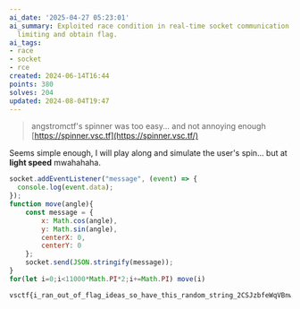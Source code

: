 ```yaml
---
ai_date: '2025-04-27 05:23:01'
ai_summary: Exploited race condition in real-time socket communication to bypass rate
  limiting and obtain flag.
ai_tags:
- race
- socket
- rce
created: 2024-06-14T16:44
points: 380
solves: 204
updated: 2024-08-04T19:47
---
```


> angstromctf's spinner was too easy... and not annoying enough
> [https://spinner.vsc.tf](https://spinner.vsc.tf/)

Seems simple enough, I will play along and simulate the user's spin... but at **light speed** mwahahaha.

```js
socket.addEventListener("message", (event) => {
  console.log(event.data);
});
function move(angle){
    const message = {
        x: Math.cos(angle),
        y: Math.sin(angle),
        centerX: 0,
        centerY: 0
    };
    socket.send(JSON.stringify(message));
}
for(let i=0;i<11000*Math.PI*2;i+=Math.PI) move(i)
```

```flag
vsctf{i_ran_out_of_flag_ideas_so_have_this_random_string_2CSJzbfeWqVBnwU5q8}
```